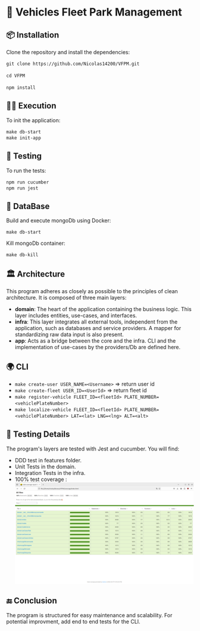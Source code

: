 # 🚀 Vehicles Fleet Park Management

## 📦 Installation

Clone the repository and install the dependencies:

    git clone https://github.com/Nicolas14200/VFPM.git

    cd VFPM

    npm install

## 🏃‍♂️ Execution

To init the application:

    make db-start
    make init-app

## 🧪 Testing

To run the tests:

    npm run cucumber
    npm run jest

## 🐳 DataBase

Build and execute mongoDb using Docker:

    make db-start
    
Kill mongoDb container:

    make db-kill

## 🏛️ Architecture

This program adheres as closely as possible to the principles of clean architecture. It is composed of three main layers:

- **domain**: The heart of the application containing the business logic. This layer includes entities, use-cases, and interfaces.
- **infra**: This layer integrates all external tools, independent from the application, such as databases and service providers. A mapper for standardizing raw data input is also present.
- **app**: Acts as a bridge between the core and the infra. CLI and the implementation of use-cases by the providers/Db are defined here.

## 🌍 CLI

- `make create-user USER_NAME=<Username>` => return user id
- `make create-fleet USER_ID=<UserId>` => return fleet id
- `make register-vehicle FLEET_ID=<fleetId> PLATE_NUMBER=<vehiclePlateNumber>`
- `make localize-vehicle FLEET_ID=<fleetId> PLATE_NUMBER=<vehiclePlateNumber> LAT=<lat> LNG=<lng> ALT=<alt>`

## 🧐 Testing Details

The program's layers are tested with Jest and cucumber. You will find:

- DDD test in features folder.
- Unit Tests in the domain.
- Integration Tests in the infra.
- 100% test coverage : ![Coverage](./coverage-test-jest.png)

## 🔚 Conclusion

The program is structured for easy maintenance and scalability. 
For potential improvment, add end to end tests for the CLI.
